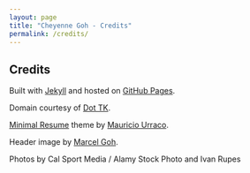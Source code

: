 ```yaml
---
layout: page
title: "Cheyenne Goh - Credits"
permalink: /credits/
---
```


## Credits

Built with [Jekyll](https://jekyllrb.com) and hosted on [GitHub Pages](https://pages.github.com).

Domain courtesy of [Dot TK](http://www.dot.tk).

[Minimal Resume](https://github.com/murraco/jekyll-theme-minimal-resume) theme by [Mauricio Urraco](https://github.com/murraco).

Header image by [Marcel Goh](https://marcelgoh.ca).

Photos by Cal Sport Media / Alamy Stock Photo and Ivan Rupes
